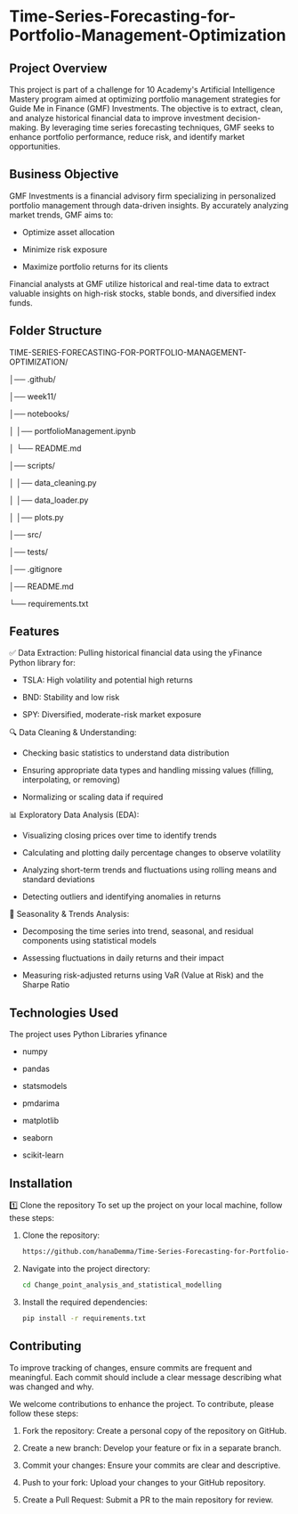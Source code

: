 # Time-Series-Forecasting-for-Portfolio-Management-Optimization

## Project Overview

This project is part of a challenge for 10 Academy's Artificial Intelligence Mastery program aimed at optimizing portfolio management strategies for Guide Me in Finance (GMF) Investments. The objective is to extract, clean, and analyze historical financial data to improve investment decision-making. By leveraging time series forecasting techniques, GMF seeks to enhance portfolio performance, reduce risk, and identify market opportunities.

## Business Objective

GMF Investments is a financial advisory firm specializing in personalized portfolio management through data-driven insights. By accurately analyzing market trends, GMF aims to:

- Optimize asset allocation

- Minimize risk exposure

- Maximize portfolio returns for its clients

Financial analysts at GMF utilize historical and real-time data to extract valuable insights on high-risk stocks, stable bonds, and diversified index funds.


## Folder Structure 
TIME-SERIES-FORECASTING-FOR-PORTFOLIO-MANAGEMENT-OPTIMIZATION/

│── .github/

│── week11/

│── notebooks/

│   │── portfolioManagement.ipynb

│   └── README.md

│── scripts/

│   │── data_cleaning.py

│   │── data_loader.py

│   │── plots.py

│── src/

│── tests/

│── .gitignore

│── README.md

└── requirements.txt

## Features
✅ Data Extraction: Pulling historical financial data using the yFinance Python library for:

- TSLA: High volatility and potential high returns

- BND: Stability and low risk

- SPY: Diversified, moderate-risk market exposure

🔍 Data Cleaning & Understanding:

- Checking basic statistics to understand data distribution

- Ensuring appropriate data types and handling missing values (filling, interpolating, or removing)

- Normalizing or scaling data if required

📊 Exploratory Data Analysis (EDA):

- Visualizing closing prices over time to identify trends

- Calculating and plotting daily percentage changes to observe volatility

- Analyzing short-term trends and fluctuations using rolling means and standard deviations

- Detecting outliers and identifying anomalies in returns

📆 Seasonality & Trends Analysis:

- Decomposing the time series into trend, seasonal, and residual components using statistical models

- Assessing fluctuations in daily returns and their impact

- Measuring risk-adjusted returns using VaR (Value at Risk) and the Sharpe Ratio


## Technologies Used

The project uses Python Libraries
yfinance

- numpy

- pandas

- statsmodels

- pmdarima

- matplotlib

- seaborn

- scikit-learn


## Installation


1️⃣ Clone the repository
To set up the project on your local machine, follow these steps:


1. Clone the repository:
   ```bash
   https://github.com/hanaDemma/Time-Series-Forecasting-for-Portfolio-Management-Optimization
2. Navigate into the project directory:
   ```bash
   cd Change_point_analysis_and_statistical_modelling

3. Install the required dependencies:
   ```bash
   pip install -r requirements.txt


## Contributing

To improve tracking of changes, ensure commits are frequent and meaningful. Each commit should include a clear message describing what was changed and why.

We welcome contributions to enhance the project. To contribute, please follow these steps:

1. Fork the repository: Create a personal copy of the repository on GitHub.

2. Create a new branch: Develop your feature or fix in a separate branch.

3. Commit your changes: Ensure your commits are clear and descriptive.

4. Push to your fork: Upload your changes to your GitHub repository.

5. Create a Pull Request: Submit a PR to the main repository for review.